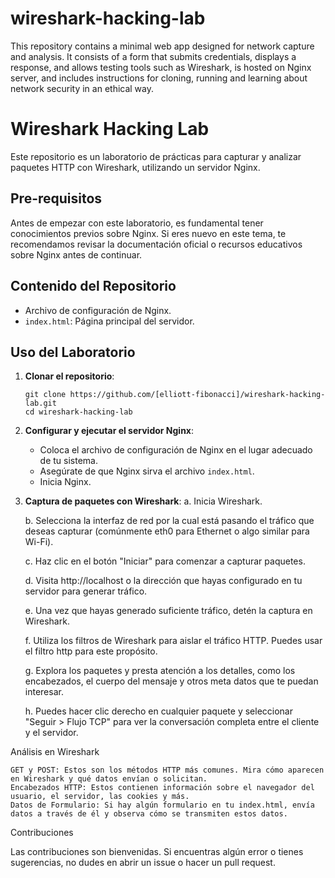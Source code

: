 # wireshark-hacking-lab
This repository contains a minimal web app designed for network capture and analysis. It consists of a form that submits credentials, displays a response, and allows testing tools such as Wireshark, is hosted on Nginx server, and includes instructions for cloning, running and learning about network security in an ethical way.

# Wireshark Hacking Lab

Este repositorio es un laboratorio de prácticas para capturar y analizar paquetes HTTP con Wireshark, utilizando un servidor Nginx.

## Pre-requisitos

Antes de empezar con este laboratorio, es fundamental tener conocimientos previos sobre Nginx. Si eres nuevo en este tema, te recomendamos revisar la documentación oficial o recursos educativos sobre Nginx antes de continuar.

## Contenido del Repositorio

- Archivo de configuración de Nginx.
- `index.html`: Página principal del servidor.

## Uso del Laboratorio

1. **Clonar el repositorio**:
    ```
    git clone https://github.com/[elliott-fibonacci]/wireshark-hacking-lab.git
    cd wireshark-hacking-lab
    ```

2. **Configurar y ejecutar el servidor Nginx**:
    - Coloca el archivo de configuración de Nginx en el lugar adecuado de tu sistema.
    - Asegúrate de que Nginx sirva el archivo `index.html`.
    - Inicia Nginx.

3. **Captura de paquetes con Wireshark**:
    a. Inicia Wireshark.

    b. Selecciona la interfaz de red por la cual está pasando el tráfico que deseas capturar (comúnmente eth0 para Ethernet o algo similar para Wi-Fi).

    c. Haz clic en el botón "Iniciar" para comenzar a capturar paquetes.

    d. Visita http://localhost o la dirección que hayas configurado en tu servidor para generar tráfico.

    e. Una vez que hayas generado suficiente tráfico, detén la captura en Wireshark.

    f. Utiliza los filtros de Wireshark para aislar el tráfico HTTP. Puedes usar el filtro http para este propósito.

    g. Explora los paquetes y presta atención a los detalles, como los encabezados, el cuerpo del mensaje y otros meta datos que te puedan interesar.

    h. Puedes hacer clic derecho en cualquier paquete y seleccionar "Seguir > Flujo TCP" para ver la conversación completa entre el cliente y el servidor.

Análisis en Wireshark

    GET y POST: Estos son los métodos HTTP más comunes. Mira cómo aparecen en Wireshark y qué datos envían o solicitan.
    Encabezados HTTP: Estos contienen información sobre el navegador del usuario, el servidor, las cookies y más.
    Datos de Formulario: Si hay algún formulario en tu index.html, envía datos a través de él y observa cómo se transmiten estos datos.

Contribuciones

Las contribuciones son bienvenidas. Si encuentras algún error o tienes sugerencias, no dudes en abrir un issue o hacer un pull request.

